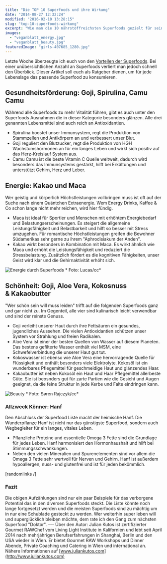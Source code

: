 ```yaml
---
title: "Die TOP 10 Superfoods und ihre Wirkung"
date: "2014-08-27 12:32:24"
modified: "2016-02-10 13:28:15"
slug: "top-10-superfoods-wirkung"
excerpt: "Wie man die 10 nährstoffreichsten Superfoods gezielt für seine Gesundheit, Vitalität und Schönheit einsetzen kann, erfährst Du hier im Detail!"
images:
  - "veganblatt_energy.jpg"
  - "veganblatt_beauty.jpg"
featuredImage: "girls-407685_1280.jpg"
---
```


Letzte Woche überzeugte ich euch von den [Vorteilen der Superfoods](https://www.veganblatt.com/superfoods). Bei einer unübersichtlichen Anzahl an Superfoods verliert man jedoch schnell den Überblick. Dieser Artikel soll euch als Ratgeber dienen, um für jede Lebenslage das passende Superfood zu konsumieren.

## Gesundheitsförderung: Goji, Spirulina, Camu Camu

Während alle Superfoods zu mehr Vitalität führen, gibt es auch unter den Superfoods Ausnahmen die in dieser Kategorie besonders glänzen. Alle drei genannten Lebensmittel sind auch reich an Antioxidantien.

*   Spirulina boostet unser Immunsystem, regt die Produktion von Stammzellen und Antikörpern an und verbessert unser Blut.
*   Goji reguliert den Blutzucker, regt die Produktion von HGH Wachstumshormonen an für ein langes Leben und wirkt sich positiv auf das Herz-Kreislauf System aus.
*   Camu Camu ist die beste Vitamin C Quelle weltweit, dadurch wird besonders das Immunsystems gestärkt, hilft bei Erkältungen und unterstützt Gehirn, Herz und Leber.

## Energie: Kakao und Maca

Wer geistig und körperlich Höchstleistungen vollbringen muss ist oft auf der Suche nach einem Quäntchen Extraenergie. Wem Energy Drinks, Kaffee & Co schon lange nicht mehr reichen, wird hier fündig.

*   Maca ist ideal für Sportler und Menschen mit erhöhtem Energiebedarf und Belastungserscheinungen. Es steigert die allgemeine Leistungsfähigkeit und Belastbarkeit und hilft so besser mit Stress umzugehen. Für romantische Höchstleistungen greifen die Bewohner Südamerikas sehr gerne zu ihrem "Aphrodisiakum der Anden".
*   Kakao wirkt besonders in Kombination mit Maca. Es wirkt ähnlich wie Maca und erhöht die Leistungsfähigkeit und reduziert die Stressbelastung. Zusätzlich fördert es die kognitiven Fähigkeiten, unser Geist wird klar und die Gehirnaktivität erhöht sich.

![Energie durch Superfoods](https://www.veganblatt.com/i/veganblatt_energy.jpg) \* Foto: Lucas/cc\*

## Schönheit: Goji, Aloe Vera, Kokosnuss & Kakaobutter

"Wer schön sein will muss leiden" trifft auf die folgenden Superfoods ganz und gar nicht zu. Im Gegenteil, alle vier sind kulinarisch leicht verwendbar und sind der reinste Genuss.

*   Goji verleiht unserer Haut durch ihre Fettsäuren ein gesundes, jugendliches Aussehen. Die vielen Antioxidantien schützen unser System vor Strahlung und freien Radikalen.
*   Aloe Vera ist einer der besten Quellen von Wasser auf diesem Planeten. Das bestens gefilterte Wasser enthält viel MSM, eine Schwefelverbindung die unserer Haut gut tut.
*   Kokoswasser ist ebenso wie Aloe Vera eine hervorragende Quelle für Flüssigkeit und enthält besonders viele Elektrolyte. Kokosöl ist ein wunderbares Pflegemittel für geschmeidige Haut und glänzendes Haar.
*   Kakaobutter ist neben Kokosöl ein Haut und Haar Pflegemittel allerbeste Güte. Sie ist beosnders gut für zarte Partien wie die Gesicht und Augen geeignet, da die feine Struktur in jede Kerbe und Falte eindringen kann.

![Beauty](https://www.veganblatt.com/i/veganblatt_beauty.jpg) \* Foto: Søren Rajczyk/cc\*

### **Allzweck Könner: Hanf**

Den Abschluss der Superfood Liste macht der heimische Hanf. Die Wunderpflanze Hanf ist nicht nur das günstigste Superfood, sondern auch Wegbegleiter für ein langes, vitales Leben.

*   Pflanzliche Proteine und essentielle Omega 3 Fette sind die Grundlage für jedes Leben. Hanf harmonisiert den Hormonhaushalt und hilft bei Stimmungsschwankungen.
*   Neben den vielen Mineralien und Spurenelementen sind vor allem die Omega 3 Fette sehr wertvoll für Nerven und Gehirn. Hanf ist außerdem hypoallergen, nuss- und glutenfrei und ist für jeden bekömmlich.

\[randomlinks /\]

### **Fazit**

Die obigen Aufzählungen sind nur ein paar Beispiele für das verborgene Potential das in den diversen Superfoods steckt. Die Liste könnte noch lange fortgesetzt werden und die meisten Superfoods sind zu mächtig um in nur eine Schublade gesteckt zu werden. Wer weiterhin super leben will und superglücklich bleiben möchte, dem rate ich den Gang zum nächsten Superfood "Doktor". --- Über den Autor: Julian Kutos ist zertifizierter Gourmet RAWChef vom Living Light Institute in Kalifornien und lebt seit April 2014 nach mehrjährigen Berufserfahrungen in Shanghai, Berlin und den USA wieder in Wien. Er bietet Gourmet RAW Workshops und Dinner Abende, Private Coaching und Catering in Wien und international an. Nähere Informationen auf [www.juliankutos.com](http://www.juliankutos.com)